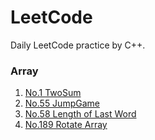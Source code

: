 # LeetCode
Daily LeetCode practice by C++.

### Array
1. [No.1 TwoSum](./Array/twoSum.cpp) 
2. [No.55 JumpGame](./Array/JumpGame.cpp)
3. [No.58 Length of Last Word](./Array/LengthOfLastWord.cpp)
3. [No.189 Rotate Array](./Array/RotateArray.cpp) 
